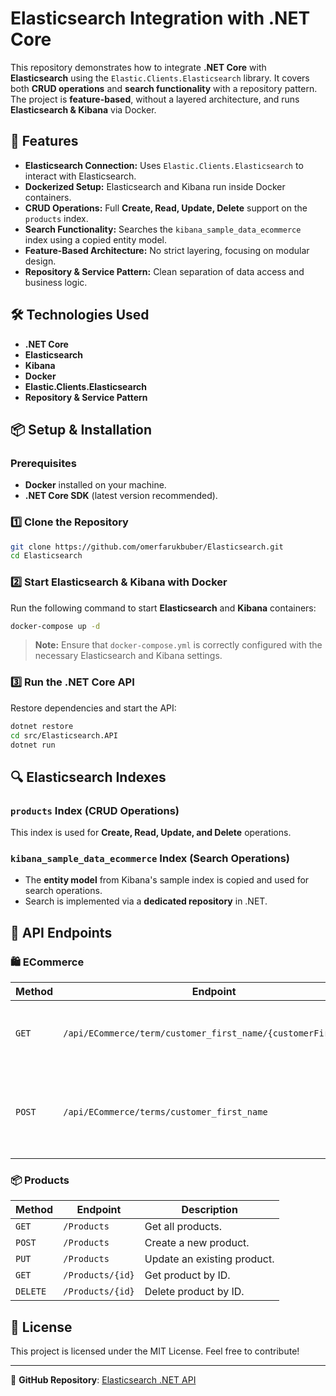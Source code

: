 # Elasticsearch Integration with .NET Core  

This repository demonstrates how to integrate **.NET Core** with **Elasticsearch** using the `Elastic.Clients.Elasticsearch` library. It covers both **CRUD operations** and **search functionality** with a repository pattern. The project is **feature-based**, without a layered architecture, and runs **Elasticsearch & Kibana** via Docker.

## 🚀 Features  

- **Elasticsearch Connection:** Uses `Elastic.Clients.Elasticsearch` to interact with Elasticsearch.  
- **Dockerized Setup:** Elasticsearch and Kibana run inside Docker containers.  
- **CRUD Operations:** Full **Create, Read, Update, Delete** support on the `products` index.  
- **Search Functionality:** Searches the `kibana_sample_data_ecommerce` index using a copied entity model.  
- **Feature-Based Architecture:** No strict layering, focusing on modular design.  
- **Repository & Service Pattern:** Clean separation of data access and business logic.  

## 🛠️ Technologies Used  

- **.NET Core**  
- **Elasticsearch**  
- **Kibana**  
- **Docker**  
- **Elastic.Clients.Elasticsearch**  
- **Repository & Service Pattern**  

## 📦 Setup & Installation  

### Prerequisites  

- **Docker** installed on your machine.  
- **.NET Core SDK** (latest version recommended).  

### 1️⃣ Clone the Repository  

```sh  
git clone https://github.com/omerfarukbuber/Elasticsearch.git  
cd Elasticsearch  
```  

### 2️⃣ Start Elasticsearch & Kibana with Docker  

Run the following command to start **Elasticsearch** and **Kibana** containers:  

```sh  
docker-compose up -d  
```  

> **Note:** Ensure that `docker-compose.yml` is correctly configured with the necessary Elasticsearch and Kibana settings.  

### 3️⃣ Run the .NET Core API  

Restore dependencies and start the API:  

```sh  
dotnet restore
cd src/Elasticsearch.API  
dotnet run  
```  

## 🔍 Elasticsearch Indexes  

### `products` Index (CRUD Operations)  

This index is used for **Create, Read, Update, and Delete** operations.  

### `kibana_sample_data_ecommerce` Index (Search Operations)  

- The **entity model** from Kibana's sample index is copied and used for search operations.  
- Search is implemented via a **dedicated repository** in .NET.  

## 📡 API Endpoints

### 🛍️ ECommerce

| Method | Endpoint | Description |
|--------|-------------------------------|---------------------------------|
| `GET`  | `/api/ECommerce/term/customer_first_name/{customerFirstName}` | Get customers by first name (term query). |
| `POST` | `/api/ECommerce/terms/customer_first_name` | Get multiple customers by first name (terms query). |

### 📦 Products

| Method | Endpoint | Description |
|--------|----------------------|-------------------------------|
| `GET`  | `/Products`          | Get all products. |
| `POST` | `/Products`          | Create a new product. |
| `PUT`  | `/Products`          | Update an existing product. |
| `GET`  | `/Products/{id}`     | Get product by ID. |
| `DELETE` | `/Products/{id}`   | Delete product by ID. |

## 📜 License

This project is licensed under the MIT License. Feel free to contribute!

---

🔗 **GitHub Repository**: [Elasticsearch .NET API](https://github.com/omerfarukbuber/Elasticsearch)

